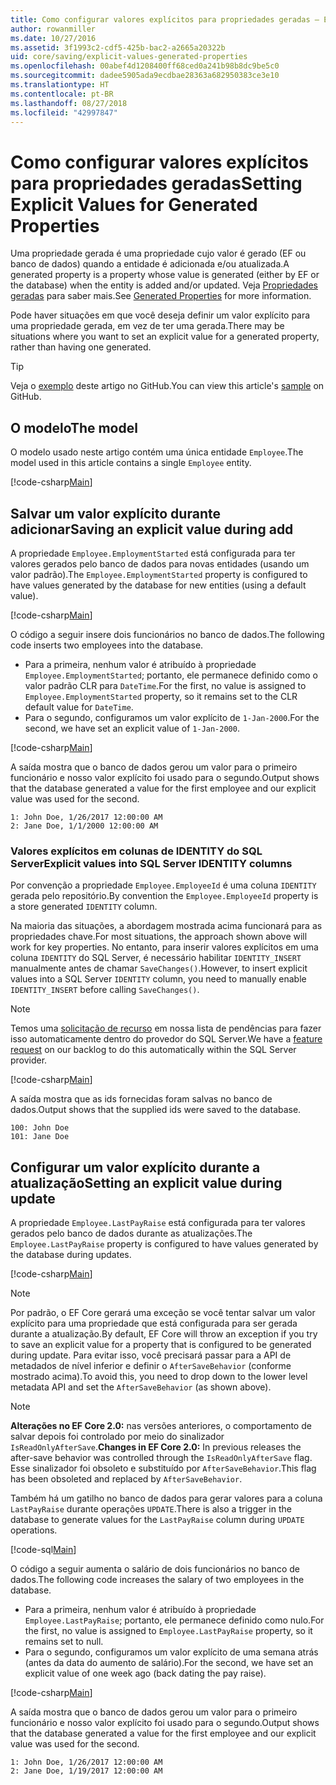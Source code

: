 ```yaml
---
title: Como configurar valores explícitos para propriedades geradas – EF Core
author: rowanmiller
ms.date: 10/27/2016
ms.assetid: 3f1993c2-cdf5-425b-bac2-a2665a20322b
uid: core/saving/explicit-values-generated-properties
ms.openlocfilehash: 00abef4d1208400ff68ced0a241b98b8dc9be5c0
ms.sourcegitcommit: dadee5905ada9ecdbae28363a682950383ce3e10
ms.translationtype: HT
ms.contentlocale: pt-BR
ms.lasthandoff: 08/27/2018
ms.locfileid: "42997847"
---
```

# <a name="setting-explicit-values-for-generated-properties"></a><span data-ttu-id="c5b79-102">Como configurar valores explícitos para propriedades geradas</span><span class="sxs-lookup"><span data-stu-id="c5b79-102">Setting Explicit Values for Generated Properties</span></span>

<span data-ttu-id="c5b79-103">Uma propriedade gerada é uma propriedade cujo valor é gerado (EF ou banco de dados) quando a entidade é adicionada e/ou atualizada.</span><span class="sxs-lookup"><span data-stu-id="c5b79-103">A generated property is a property whose value is generated (either by EF or the database) when the entity is added and/or updated.</span></span> <span data-ttu-id="c5b79-104">Veja [Propriedades geradas](../modeling/generated-properties.md) para saber mais.</span><span class="sxs-lookup"><span data-stu-id="c5b79-104">See [Generated Properties](../modeling/generated-properties.md) for more information.</span></span>

<span data-ttu-id="c5b79-105">Pode haver situações em que você deseja definir um valor explícito para uma propriedade gerada, em vez de ter uma gerada.</span><span class="sxs-lookup"><span data-stu-id="c5b79-105">There may be situations where you want to set an explicit value for a generated property, rather than having one generated.</span></span>

> [!TIP]  
> <span data-ttu-id="c5b79-106">Veja o [exemplo](https://github.com/aspnet/EntityFramework.Docs/tree/master/samples/core/Saving/Saving/ExplicitValuesGenerateProperties/) deste artigo no GitHub.</span><span class="sxs-lookup"><span data-stu-id="c5b79-106">You can view this article's [sample](https://github.com/aspnet/EntityFramework.Docs/tree/master/samples/core/Saving/Saving/ExplicitValuesGenerateProperties/) on GitHub.</span></span>

## <a name="the-model"></a><span data-ttu-id="c5b79-107">O modelo</span><span class="sxs-lookup"><span data-stu-id="c5b79-107">The model</span></span>

<span data-ttu-id="c5b79-108">O modelo usado neste artigo contém uma única entidade `Employee`.</span><span class="sxs-lookup"><span data-stu-id="c5b79-108">The model used in this article contains a single `Employee` entity.</span></span>

[!code-csharp[Main](../../../samples/core/Saving/Saving/ExplicitValuesGenerateProperties/Employee.cs#Sample)]

## <a name="saving-an-explicit-value-during-add"></a><span data-ttu-id="c5b79-109">Salvar um valor explícito durante adicionar</span><span class="sxs-lookup"><span data-stu-id="c5b79-109">Saving an explicit value during add</span></span>

<span data-ttu-id="c5b79-110">A propriedade `Employee.EmploymentStarted` está configurada para ter valores gerados pelo banco de dados para novas entidades (usando um valor padrão).</span><span class="sxs-lookup"><span data-stu-id="c5b79-110">The `Employee.EmploymentStarted` property is configured to have values generated by the database for new entities (using a default value).</span></span>

[!code-csharp[Main](../../../samples/core/Saving/Saving/ExplicitValuesGenerateProperties/EmployeeContext.cs#EmploymentStarted)]

<span data-ttu-id="c5b79-111">O código a seguir insere dois funcionários no banco de dados.</span><span class="sxs-lookup"><span data-stu-id="c5b79-111">The following code inserts two employees into the database.</span></span>
* <span data-ttu-id="c5b79-112">Para a primeira, nenhum valor é atribuído à propriedade `Employee.EmploymentStarted`; portanto, ele permanece definido como o valor padrão CLR para `DateTime`.</span><span class="sxs-lookup"><span data-stu-id="c5b79-112">For the first, no value is assigned to `Employee.EmploymentStarted` property, so it remains set to the CLR default value for `DateTime`.</span></span>
* <span data-ttu-id="c5b79-113">Para o segundo, configuramos um valor explícito de `1-Jan-2000`.</span><span class="sxs-lookup"><span data-stu-id="c5b79-113">For the second, we have set an explicit value of `1-Jan-2000`.</span></span>

[!code-csharp[Main](../../../samples/core/Saving/Saving/ExplicitValuesGenerateProperties/Sample.cs#EmploymentStarted)]

<span data-ttu-id="c5b79-114">A saída mostra que o banco de dados gerou um valor para o primeiro funcionário e nosso valor explícito foi usado para o segundo.</span><span class="sxs-lookup"><span data-stu-id="c5b79-114">Output shows that the database generated a value for the first employee and our explicit value was used for the second.</span></span>

``` Console
1: John Doe, 1/26/2017 12:00:00 AM
2: Jane Doe, 1/1/2000 12:00:00 AM
```

### <a name="explicit-values-into-sql-server-identity-columns"></a><span data-ttu-id="c5b79-115">Valores explícitos em colunas de IDENTITY do SQL Server</span><span class="sxs-lookup"><span data-stu-id="c5b79-115">Explicit values into SQL Server IDENTITY columns</span></span>

<span data-ttu-id="c5b79-116">Por convenção a propriedade `Employee.EmployeeId` é uma coluna `IDENTITY` gerada pelo repositório.</span><span class="sxs-lookup"><span data-stu-id="c5b79-116">By convention the `Employee.EmployeeId` property is a store generated `IDENTITY` column.</span></span>

<span data-ttu-id="c5b79-117">Na maioria das situações, a abordagem mostrada acima funcionará para as propriedades chave.</span><span class="sxs-lookup"><span data-stu-id="c5b79-117">For most situations, the approach shown above will work for key properties.</span></span> <span data-ttu-id="c5b79-118">No entanto, para inserir valores explícitos em uma coluna `IDENTITY` do SQL Server, é necessário habilitar `IDENTITY_INSERT` manualmente antes de chamar `SaveChanges()`.</span><span class="sxs-lookup"><span data-stu-id="c5b79-118">However, to insert explicit values into a SQL Server `IDENTITY` column, you need to manually enable `IDENTITY_INSERT` before calling `SaveChanges()`.</span></span>

> [!NOTE]  
> <span data-ttu-id="c5b79-119">Temos uma [solicitação de recurso](https://github.com/aspnet/EntityFramework/issues/703) em nossa lista de pendências para fazer isso automaticamente dentro do provedor do SQL Server.</span><span class="sxs-lookup"><span data-stu-id="c5b79-119">We have a [feature request](https://github.com/aspnet/EntityFramework/issues/703) on our backlog to do this automatically within the SQL Server provider.</span></span>

[!code-csharp[Main](../../../samples/core/Saving/Saving/ExplicitValuesGenerateProperties/Sample.cs#EmployeeId)]

<span data-ttu-id="c5b79-120">A saída mostra que as ids fornecidas foram salvas no banco de dados.</span><span class="sxs-lookup"><span data-stu-id="c5b79-120">Output shows that the supplied ids were saved to the database.</span></span>

``` Console
100: John Doe
101: Jane Doe
```

## <a name="setting-an-explicit-value-during-update"></a><span data-ttu-id="c5b79-121">Configurar um valor explícito durante a atualização</span><span class="sxs-lookup"><span data-stu-id="c5b79-121">Setting an explicit value during update</span></span>

<span data-ttu-id="c5b79-122">A propriedade `Employee.LastPayRaise` está configurada para ter valores gerados pelo banco de dados durante as atualizações.</span><span class="sxs-lookup"><span data-stu-id="c5b79-122">The `Employee.LastPayRaise` property is configured to have values generated by the database during updates.</span></span>

[!code-csharp[Main](../../../samples/core/Saving/Saving/ExplicitValuesGenerateProperties/EmployeeContext.cs#LastPayRaise)]

> [!NOTE]  
> <span data-ttu-id="c5b79-123">Por padrão, o EF Core gerará uma exceção se você tentar salvar um valor explícito para uma propriedade que está configurada para ser gerada durante a atualização.</span><span class="sxs-lookup"><span data-stu-id="c5b79-123">By default, EF Core will throw an exception if you try to save an explicit value for a property that is configured to be generated during update.</span></span> <span data-ttu-id="c5b79-124">Para evitar isso, você precisará passar para a API de metadados de nível inferior e definir o `AfterSaveBehavior` (conforme mostrado acima).</span><span class="sxs-lookup"><span data-stu-id="c5b79-124">To avoid this, you need to drop down to the lower level metadata API and set the `AfterSaveBehavior` (as shown above).</span></span>

> [!NOTE]  
> <span data-ttu-id="c5b79-125">**Alterações no EF Core 2.0:** nas versões anteriores, o comportamento de salvar depois foi controlado por meio do sinalizador `IsReadOnlyAfterSave`.</span><span class="sxs-lookup"><span data-stu-id="c5b79-125">**Changes in EF Core 2.0:** In previous releases the after-save behavior was controlled through the `IsReadOnlyAfterSave` flag.</span></span> <span data-ttu-id="c5b79-126">Esse sinalizador foi obsoleto e substituído por `AfterSaveBehavior`.</span><span class="sxs-lookup"><span data-stu-id="c5b79-126">This flag has been obsoleted and replaced by `AfterSaveBehavior`.</span></span>

<span data-ttu-id="c5b79-127">Também há um gatilho no banco de dados para gerar valores para a coluna `LastPayRaise` durante operações `UPDATE`.</span><span class="sxs-lookup"><span data-stu-id="c5b79-127">There is also a trigger in the database to generate values for the `LastPayRaise` column during `UPDATE` operations.</span></span>

[!code-sql[Main](../../../samples/core/Saving/Saving/ExplicitValuesGenerateProperties/employee_UPDATE.sql)]

<span data-ttu-id="c5b79-128">O código a seguir aumenta o salário de dois funcionários no banco de dados.</span><span class="sxs-lookup"><span data-stu-id="c5b79-128">The following code increases the salary of two employees in the database.</span></span>
* <span data-ttu-id="c5b79-129">Para a primeira, nenhum valor é atribuído à propriedade `Employee.LastPayRaise`; portanto, ele permanece definido como nulo.</span><span class="sxs-lookup"><span data-stu-id="c5b79-129">For the first, no value is assigned to `Employee.LastPayRaise` property, so it remains set to null.</span></span>
* <span data-ttu-id="c5b79-130">Para o segundo, configuramos um valor explícito de uma semana atrás (antes da data do aumento de salário).</span><span class="sxs-lookup"><span data-stu-id="c5b79-130">For the second, we have set an explicit value of one week ago (back dating the pay raise).</span></span>

[!code-csharp[Main](../../../samples/core/Saving/Saving/ExplicitValuesGenerateProperties/Sample.cs#LastPayRaise)]

<span data-ttu-id="c5b79-131">A saída mostra que o banco de dados gerou um valor para o primeiro funcionário e nosso valor explícito foi usado para o segundo.</span><span class="sxs-lookup"><span data-stu-id="c5b79-131">Output shows that the database generated a value for the first employee and our explicit value was used for the second.</span></span>

``` Console
1: John Doe, 1/26/2017 12:00:00 AM
2: Jane Doe, 1/19/2017 12:00:00 AM
```
